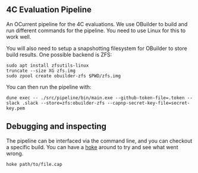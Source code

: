 4C Evaluation Pipeline
----------------------

An OCurrent pipeline for the 4C evaluations. We use OBuilder to build and run
different commands for the pipeline. You need to use Linux for this to work
well.

You will also need to setup a snapshotting filesystem for OBuilder to store
build results. One possible backend is ZFS:

```
sudo apt install zfsutils-linux
truncate --size XG zfs.img
sudo zpool create obuilder-zfs $PWD/zfs.img
```

You can then run the pipeline with:

```
dune exec -- ./src/pipeline/bin/main.exe --github-token-file=.token --slack .slack --store=zfs:obuilder-zfs --capnp-secret-key-file=secret-key.pem
```

## Debugging and inspecting

The pipeline can be interfaced via the command line, and you can checkout a specific build.
You can have a [hoke](https://www.lrb.co.uk/the-paper/v06/n20/seamus-heaney/two-poems) around
to try and see what went wrong.

```
hoke path/to/file.cap
```

